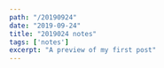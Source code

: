 ```yaml
---
path: "/20190924"
date: "2019-09-24"
title: "2019024 notes"
tags: ['notes']
excerpt: "A preview of my first post"
---
```

